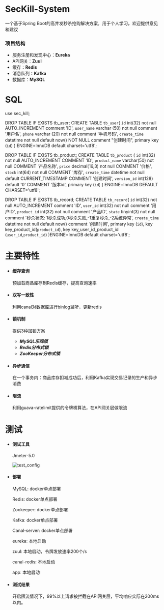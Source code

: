# SecKill-System

一个基于Spring Boot的高并发秒杀抢购解决方案，用于个人学习。欢迎提供意见和建议
 
 
### 项目结构
   - 服务注册和发现中心：**Eureka**
   - API网关：**Zuul**
   - 缓存：**Redis**
   - 消息队列：**Kafka**
   - 数据库：**MySQL**

 
# SQL

use sec_kill;

DROP TABLE IF EXISTS tb_user;
CREATE TABLE `tb_user`(
    `id` int(32) not null AUTO_INCREMENT comment 'ID',
    `user_name` varchar (50) not null comment '用户名',
    `phone` varchar (20) not null comment '手机号码',
    `create_time` datetime not null default now() NOT NULL comment "创建时间",
    primary key (`id`)
) ENGINE=InnoDB default charset='utf8';

DROP TABLE IF EXISTS tb_product;
CREATE TABLE `tb_product` (
  `id` int(32) not null AUTO_INCREMENT COMMENT 'ID',
  `product_name` varchar(50) not null COMMENT '产品名称',
  `price` decimal(16,3) not null COMMENT '价格',
  `stock` int(64) not null COMMENT '库存',
  `create_time` datetime not null default CURRENT_TIMESTAMP COMMENT '创建时间',
  `version_id` int(128) default '0' COMMENT '版本id',
  primary key (`id`)
) ENGINE=InnoDB DEFAULT CHARSET='utf8';

DROP TABLE IF EXISTS tb_record;
CREATE TABLE `tb_record`(
    `id` int(32) not null AUTO_INCREMENT comment 'ID',
    `user_id` int(32) not null comment '用户ID',
    `product_id` int(32) not null comment '产品ID',
    `state` tinyint(3) not null comment '秒杀状态: 1秒杀成功,0秒杀失败,-1重复秒杀,-2系统异常',
    `create_time` datetime not null default now() comment '创建时间',
    primary key (`id`),
    key key_product_id(`product_id`),
    key key_user_id_product_id (`user_id`,`product_id`)
)ENGINE=InnoDB default charset='utf8';


# 主要特性

 - #### 缓存查询

   预加载商品库存到Redis缓存，提高查询速率

- #### 双写一致性

   利用canal对数据库进行binlog监听，更新redis

 - #### 锁机制

   提供3种加锁方案
 
   - ***MySQL乐观锁***
   - ***Redis分布式锁***
   - ***ZooKeeper分布式锁***

 - #### 异步通信

   在一个事务内：商品库存扣减成功后，利用Kafka实现交易记录的生产和异步消费

 - #### 限流

   利用guava-ratelimit提供的令牌桶算法，在API网关层做限流

# 测试

- #### 测试工具

  Jmeter-5.0
  
  ![test_config](https://github.com/JiangJiangjungle/SecKill-System/blob/master/figures/test_config.png)

- #### 部署

  MySQL: docker单点部署
  
  Redis: docker单点部署
  
  Zookeeper: docker单点部署
  
  Kafka: docker单点部署
  
  Canal-server: docker单点部署
  
  eureka: 本地启动
  
  zuul: 本地启动，令牌发放速率200个/s
  
  canal-redis: 本地启动
  
  app: 本地启动
  
- #### 测试结果

  开启限流情况下，99%以上请求被拦截在API网关层，平均响应实际在200ms以内。
  
